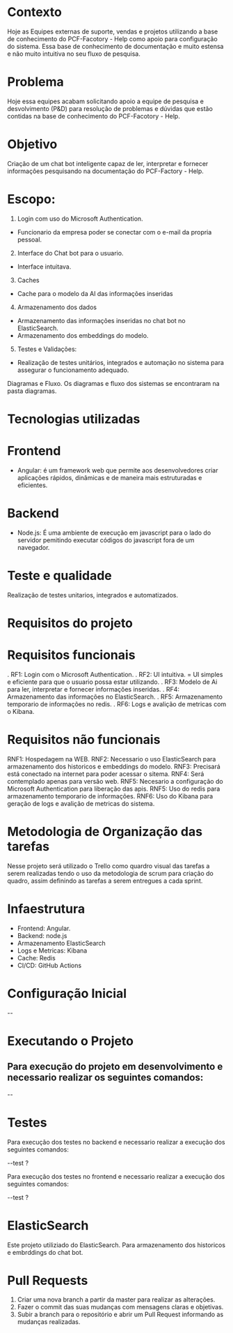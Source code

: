 # Contexto
Hoje as Equipes externas de suporte, vendas e projetos utilizando a base de conhecimento do PCF-Facotory - Help como apoio para configuração do sistema. Essa base de conhecimento de documentação e muito estensa e não muito intuitiva no seu fluxo de pesquisa.

# Problema
Hoje essa equipes acabam solicitando apoio a equipe de pesquisa e desvolvimento (P&D) para resolução de problemas e dúvidas que estão contidas na base de conhecimento do PCF-Facotory - Help.

# Objetivo
Criação de um chat bot inteligente capaz de ler, interpretar e fornecer informaçôes pesquisando na documentação do PCF-Factory - Help.

# Escopo:
1. Login com uso do Microsoft Authentication.
 * Funcionario da empresa poder se conectar com o e-mail da propria pessoal.
2. Interface do Chat bot para o usuario.
 * Interface intuitava.
3. Caches
 * Cache para o modelo da AI das informações inseridas
4. Armazenamento dos dados
 * Armazenamento das informações inseridas no chat bot no ElasticSearch.
 * Armazenamento dos embeddings do modelo.
5. Testes e Validações:
 * Realização de testes unitários, integrados e automação no sistema para assegurar o funcionamento adequado.

Diagramas e Fluxo.
Os diagramas e fluxo dos sistemas se encontraram na pasta diagramas.

# Tecnologias utilizadas
# Frontend
* Angular: é um framework web que permite aos desenvolvedores criar aplicações rápidos, dinâmicas e de maneira mais estruturadas e eficientes.

# Backend
* Node.js: É uma ambiente de execução em javascript para o lado do servidor pemitindo executar códigos do javascript fora de um navegador.

# Teste e qualidade
Realização de testes unitarios, integrados e automatizados.   

# Requisitos do projeto
# Requisitos funcionais
. RF1: Login com o Microsoft Authentication.
. RF2: UI intuitiva.
  = UI simples e eficiente para que o usuario possa estar utilizando.
. RF3: Modelo de Ai para ler, interpretar e fornecer informaçôes inseridas.
. RF4: Armazenamento das informações no ElasticSearch.
. RF5: Armazenamento temporario de informações no redis.
. RF6: Logs e avalição de metricas com o Kibana.

# Requisitos não funcionais
RNF1: Hospedagem na WEB.
RNF2: Necessario o uso ElasticSearch para armazenamento dos historicos e embeddings do modelo.
RNF3: Precisará está conectado na internet para poder acessar o sitema.
RNF4: Será contemplado apenas para versão web.
RNF5: Necesario a configuração do Microsoft Authentication para liberação das apis.
RNF5: Uso do redis para armazenamento temporario de informações.
RNF6: Uso do Kibana para geração de logs e avalição de metricas do sistema.

# Metodologia de Organização das tarefas
Nesse projeto será utilizado o Trello como quardro visual das tarefas a serem realizadas tendo o uso da metodologia de scrum para criação do quadro, assim definindo as tarefas a serem entregues a cada sprint.

# Infaestrutura
* Frontend: Angular.
* Backend: node.js
* Armazenamento ElasticSearch
* Logs e Metricas: Kibana
* Cache: Redis
* CI/CD: GitHub Actions

# Configuração Inicial
--
# Executando o Projeto
Para execução do projeto em desenvolvimento e necessario realizar os seguintes comandos:
-- 
-- 

# Testes
Para execução dos testes no backend e necessario realizar a execução dos seguintes comandos:

--test <nomeDoScript> ?

Para execução dos testes no frontend e necessario realizar a execução dos seguintes comandos:

--test <nomeDoScript> ?

# ElasticSearch
Este projeto utiliziado do ElasticSearch. Para armazenamento dos historicos e embrddings do chat bot.

# Pull Requests
1. Criar uma nova branch a partir da master para realizar as alterações.
2. Fazer o commit das suas mudanças com mensagens claras e objetivas.
3. Subir a branch para o repositório e abrir um Pull Request informando as mudanças realizadas.
